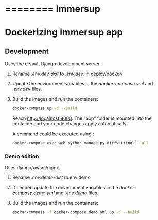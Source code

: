 ========
Immersup
========

# Dockerizing immersup app

## Development

Uses the default Django development server.

1. Rename *.env.dev-dist* to *.env.dev*. in deploy/docker/
1. Update the environment variables in the *docker-compose.yml* and *.env.dev* files.
1. Build the images and run the containers:

    ```sh
    docker-compose up -d --build
    ```

    Reach [http://localhost:8000](http://localhost:8000). The "app" folder is mounted into the container and your code changes apply automatically.

    A command could be executed using :

    ```sh
    docker-compose exec web python manage.py diffsettings --all
    ```

### Demo edition

Uses django/uwsgi/nginx.

1. Rename *.env.demo-dist to*.env.demo
1. If needed update the environment variables in the *docker-compose.demo.yml* and *.env.demo* files.
1. Build the images and run the containers:

    ```sh
    docker-compose -f docker-compose.demo.yml up -d --build
    ```
